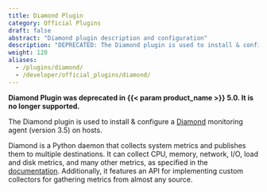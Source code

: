 ```yaml
---
title: Diamond Plugin
category: Official Plugins
draft: false
abstract: "Diamond plugin description and configuration"
description: "DEPRECATED: The Diamond plugin is used to install & configure a Diamond monitoring agent (version 3.5) on hosts."
weight: 120
aliases:
  - /plugins/diamond/
  - /developer/official_plugins/diamond/
---
```


**Diamond Plugin was deprecated in {{< param product_name >}} 5.0. It is no longer supported.**

The Diamond plugin is used to install & configure a [Diamond](https://github.com/BrightcoveOS/Diamond) monitoring agent (version 3.5) on hosts.

Diamond is a Python daemon that collects system metrics and publishes them to multiple destinations. It can collect CPU, memory, network, I/O, load and disk metrics, and many other metrics, as specified in the [documentation](https://github.com/BrightcoveOS/Diamond/wiki/Collectors).
Additionally, it features an API for implementing custom collectors for gathering metrics from almost any source.
